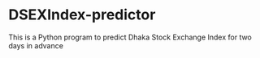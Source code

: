 # DSEXIndex-predictor
This is a Python program to predict Dhaka Stock Exchange Index for two days in advance

